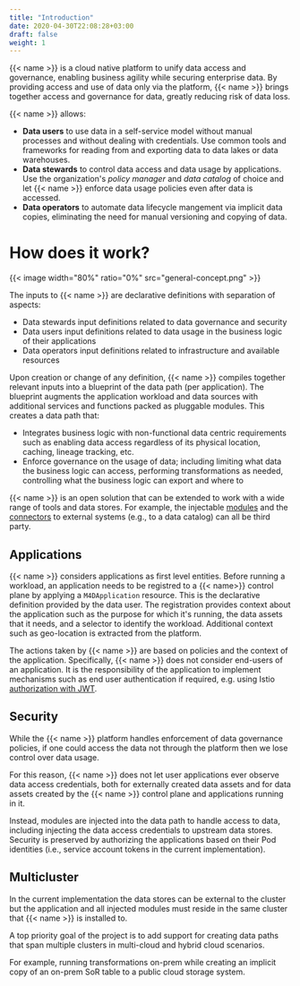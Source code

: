 ```yaml
---
title: "Introduction"
date: 2020-04-30T22:08:28+03:00
draft: false
weight: 1
---
```


{{< name >}} is a cloud native platform to unify data access and governance, enabling business agility while securing enterprise data. By providing access and use of data only via the platform, {{< name >}} brings together access and governance for data, greatly reducing risk of data loss. 

{{< name >}} allows:

* **Data users** to use data in a self-service model without manual processes and without dealing with credentials. Use common tools and frameworks for reading from and exporting data to data lakes or data warehouses.
* **Data stewards** to control data access and data usage by applications. Use the organization's _policy manager_ and _data catalog_ of choice and let {{< name >}} enforce data usage policies even after data is accessed.
* **Data operators** to automate data lifecycle mangement via implicit data copies, eliminating the need for manual versioning and copying of data.


# How does it work?

{{< image width="80%" ratio="0%" src="general-concept.png" >}}

The inputs to {{< name >}} are declarative definitions with separation of aspects:
- Data stewards input definitions related to data governance and security
- Data users input definitions related to data usage in the business logic of their applications
- Data operators input definitions related to infrastructure and available resources

Upon creation or change of any definition, {{< name >}} compiles together relevant inputs into a blueprint of the data path (per application). 
The blueprint augments the application workload and data sources with additional services and functions packed as pluggable modules. This creates a data path that:

- Integrates business logic with non-functional data centric requirements such as enabling data access regardless of its physical location, caching, lineage tracking, etc.
- Enforce governance on the usage of data; including limiting what data the business logic can access, performing transformations as needed, controlling what the business logic can export and where to

{{< name >}} is an open solution that can be extended to work with a wide range of tools and data stores. For example, the injectable [modules](../modules) and the [connectors](../connectors) to external systems (e.g., to a data catalog) can all be third party.

## Applications

{{< name >}} considers applications as first level entities. Before running a workload, an application needs to be registred to a {{< name>}} control plane by applying a `M4DApplication` resource. This is the declarative definition provided by the data user. The registration provides context about the application such as the purpose for which it's running, the data assets that it needs, and a selector to identify the workload. Additional context such as geo-location is extracted from the platform. 

<!-- Restricting the domain of context fields such as `purpose` for specific user accounts is currently out of scope. One way to place such restrictions on a per namespace basis is by using [OPA Gatekeeper](https://www.openpolicyagent.org/docs/latest/kubernetes-introduction/).  -->

The actions taken by {{< name >}} are based on policies and the context of the application. Specifically, {{< name >}} does not consider end-users of an application. It is the responsibility of the application to implement mechanisms such as end user authentication if required, e.g. using Istio [authorization with JWT](https://istio.io/docs/tasks/security/authorization/authz-jwt/).

## Security

While the {{< name >}} platform handles enforcement of data governance policies, if one could access the data not through the platform then we lose control over data usage.

For this reason, {{< name >}} does not let user applications ever observe data access credentials, both for externally created data assets and for data assets created by the {{< name >}} control plane and applications running in it.

Instead, modules are injected into the data path to handle access to data, including injecting the data access credentials to upstream data stores. Security is preserved by authorizing the applications based on their Pod identities (i.e., service account tokens in the current implementation).

## Multicluster

In the current implementation the data stores can be external to the cluster but the application and all injected modules must reside in the same cluster that {{< name >}} is installed to. 

A top priority goal of the project is to add support for creating data paths that span multiple clusters in multi-cloud and hybrid cloud scenarios. 

For example, running transformations on-prem while creating an implicit copy of an on-prem SoR table to a public cloud storage system.
